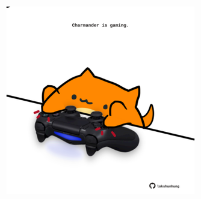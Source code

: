 <!-- built at 12/09/2021, 24:15:40 UTC -->
<p align="center">
  <img width="500" height="500" src="./ReadmeImage.svg">
</p>
